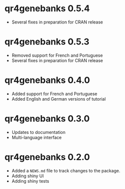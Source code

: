 # qr4genebanks 0.5.4

* Several fixes in preparation for CRAN release

# qr4genebanks 0.5.3

* Removed support for French and Portuguese
* Several fixes in preparation for CRAN release

# qr4genebanks 0.4.0

* Added support for French and Portuguese
* Added English and German versions of tutorial


# qr4genebanks 0.3.0

* Updates to documentation
* Multi-language interface

# qr4genebanks 0.2.0

* Added a `NEWS.md` file to track changes to the package.
* Adding shiny UI
* Adding shiny tests
